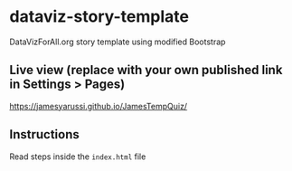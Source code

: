 # dataviz-story-template
DataVizForAll.org story template using modified Bootstrap

## Live view (replace with your own published link in Settings > Pages)
https://jamesyarussi.github.io/JamesTempQuiz/

## Instructions
Read steps inside the `index.html` file
